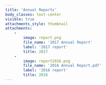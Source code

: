 ```yaml
---
title: 'Annual Reports'
body_classes: text-center
visible: true
attachments_style: thumbnail
attachments:
    -
        image: report.png
        file_name: '2017 Annual Report'
        label: '2017 report'
        title: 2017
    -
        image: report2016.png
        file_name: '2016 Annual Report.pdf'
        label: '2016 report'
        title: 2016
---
```


